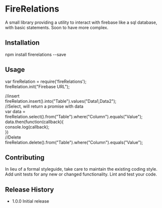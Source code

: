 FireRelations
=========

A small library providing a utility to interact with firebase like a sql database, with basic statements. Soon to have more complex.

## Installation

  npm install firerelations --save

## Usage

  var fireRelation = require('fireRelations');
  <br>
  fireRelation.init("Firebase URL");

  //insert
  <br>
  fireRelation.insert().into("Table").values("Data1,Data2");
  <br>
  //Select, will return a promise with data 
  <br>
  var data = fireRelation.select().from("Table").where("Column").equals("Value");
  <br>
  data.then(function(callback){
  <br>
  	console.log(callback);
  <br>
  })
  <br>
  //Delete
  <br>
  fireRelation.delete().from("Table").where("Column").equals("Value");

## Contributing

In lieu of a formal styleguide, take care to maintain the existing coding style.
Add unit tests for any new or changed functionality. Lint and test your code.

## Release History

* 1.0.0 Initial release